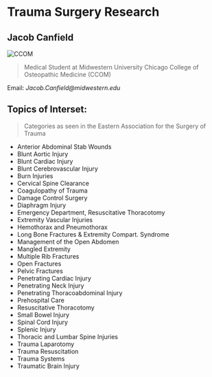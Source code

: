 # Trauma Surgery Research

## Jacob Canfield

![CCOM](https://upload.wikimedia.org/wikipedia/commons/thumb/d/da/CCOM_Seal.jpg/1200px-CCOM_Seal.jpg)

> Medical Student at Midwestern University Chicago College of Osteopathic Medicine (CCOM)

Email: _Jacob.Canfield@midwestern.edu_


## Topics of Interset:

> Categories as seen in the Eastern Association for the Surgery of Trauma 

- Anterior Abdominal Stab Wounds
- Blunt Aortic Injury
- Blunt Cardiac Injury
- Blunt Cerebrovascular Injury
- Burn Injuries
- Cervical Spine Clearance
- Coagulopathy of Trauma
- Damage Control Surgery
- Diaphragm Injury
- Emergency Department, Resuscitative Thoracotomy
- Extremity Vascular Injuries
- Hemothorax and Pneumothorax
- Long Bone Fractures & Extremity Compart. Syndrome
- Management of the Open Abdomen
- Mangled Extremity
- Multiple Rib Fractures
- Open Fractures
- Pelvic Fractures
- Penetrating Cardiac Injury
- Penetrating Neck Injury
- Penetrating Thoracoabdominal Injury
- Prehospital Care
- Resuscitative Thoracotomy
- Small Bowel Injury
- Spinal Cord Injury
- Splenic Injury
- Thoracic and Lumbar Spine Injuries
- Trauma Laparotomy
- Trauma Resuscitation
- Trauma Systems
- Traumatic Brain Injury

